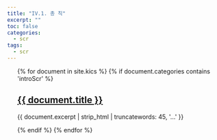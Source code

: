 ```yaml
---
title: "IV.1. 총 칙"
excerpt: ""
toc: false
categories:
  - scr
tags:
  - scr
---
```


<ul>
{% for document in site.kics %}
  {% if document.categories contains 'introScr' %}
    <h2><a href="{{ document.url }}">{{ document.title }}</a></h2>
    <p>{{ document.excerpt | strip_html | truncatewords: 45, '...' }}</p>
  {% endif %}
{% endfor %}
</ul>
